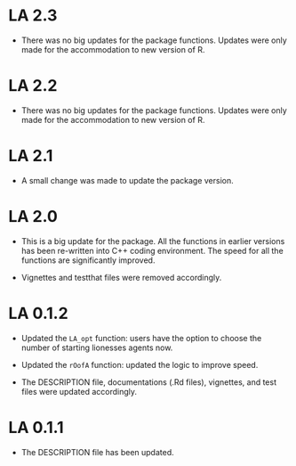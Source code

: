 # LA 2.3

* There was no big updates for the package functions. Updates were only made for the accommodation to new version of R.

# LA 2.2

* There was no big updates for the package functions. Updates were only made for the accommodation to new version of R.

# LA 2.1

* A small change was made to update the package version.

# LA 2.0

* This is a big update for the package. All the functions in earlier versions has been re-written into C++ coding environment. The speed for all the functions are significantly improved.

* Vignettes and testthat files were removed accordingly.


# LA 0.1.2

* Updated the `LA_opt` function: users have the option to choose the number of starting lionesses agents now.

* Updated the `rOofA` function: updated the logic to improve speed.

* The DESCRIPTION file, documentations (.Rd files), vignettes, and test files were updated accordingly.

# LA 0.1.1

* The DESCRIPTION file has been updated.
